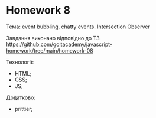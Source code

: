 # Homework 8
Тема: event bubbling, сhatty events. Intersection Observer

Завдання виконано відповідно до ТЗ https://github.com/goitacademy/javascript-homework/tree/main/homework-08

Технології:
- HTML;
- CSS;
- JS;

Додатково:
 - prittier;
